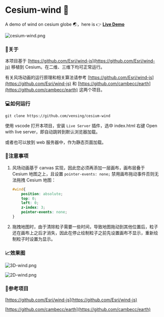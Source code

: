 # Cesium-wind 🚀
A demo of wind on cesium globe 🌏，here is 👉 [**Live Demo**](https://vensing.github.io/cesium-wind)

![cesium-wind.png](https://raw.githubusercontent.com/vensing/cesium-wind/master/data/cesium-wind.png)


### 📑关于

本项目基于 [https://github.com/Esri/wind-js](https://github.com/Esri/wind-js) 移植到 Cesium。在二维、三维下均可正常运行。

有关风场动画的运行原理和相关算法请参考 [https://github.com/Esri/wind-js](https://github.com/Esri/wind-js) 和 [https://github.com/cambecc/earth](https://github.com/cambecc/earth) 这两个项目。

### 💻如何运行

```
git clone https://github.com/vensing/cesium-wind
```

使用 vscode 打开本项目，安装 `Live Server` 插件，选中 index.html 右键 Open with live server，即自动跳转到默认浏览器加载。

或者也可以放到 web 服务器中，作为静态页面加载。

### 🚥注意事项

1. 风场动画基于 canvas 实现，因此您必须再添加一层画布，画布层叠于 Cesium 地图之上，且设置  `pointer-events: none;` 禁用画布拖动事件否则无法拖拽 Cesium 地图：
    ```css
    #wind{
        position: absolute;
        top: 0;
        left: 0;
        z-index: 3;
        pointer-events: none;
    } 
    ```
2. 拖拽地图时，由于清除粒子需要一些时间，导致地图拖动到其他位置后，粒子还在画布上之后才消失，因此在停止绘制粒子之前先设置画布不显示，重新绘制粒子时设置为显示。

### 📈效果图

![3D-wind.png](https://raw.githubusercontent.com/vensing/cesium-wind/master/data/3D-wind.png)

![2D-wind.png](https://raw.githubusercontent.com/vensing/cesium-wind/master/data/2D-wind.png)

### 📁参考项目

[https://github.com/Esri/wind-js](https://github.com/Esri/wind-js) 

[https://github.com/cambecc/earth](https://github.com/cambecc/earth) 

